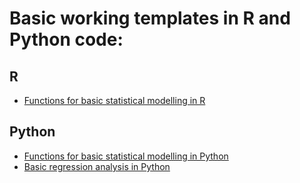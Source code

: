 

<!-- <link rel="stylesheet" href="https://latex.now.sh/style.css"> -->
<!-- <link rel="stylesheet" type="text/css" href="latex.css"> -->

# Basic working templates in R and Python code:

## R

- [Functions for basic statistical modelling in R](https://raw.githubusercontent.com/aysuvorov/medstats/master/R_scripts/medstats.R)

## Python
  
- [Functions for basic statistical modelling in Python](https://raw.githubusercontent.com/aysuvorov/medstats/master/Python_scripts/describe.py)
- [Basic regression analysis in Python](https://raw.githubusercontent.com/aysuvorov/medstats/master/Python_scripts/regressions.py)